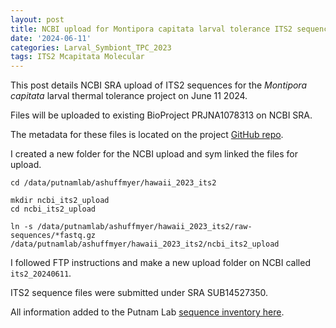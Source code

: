 ```yaml
---
layout: post
title: NCBI upload for Montipora capitata larval tolerance ITS2 sequences
date: '2024-06-11'
categories: Larval_Symbiont_TPC_2023
tags: ITS2 Mcapitata Molecular
---
```


This post details NCBI SRA upload of ITS2 sequences for the *Montipora capitata* larval thermal tolerance project on June 11 2024.  

Files will be uploaded to existing BioProject PRJNA1078313 on NCBI SRA.  

The metadata for these files is located on the project [GitHub repo](https://github.com/AHuffmyer/larval_symbiont_TPC/tree/main/data/its2). 

I created a new folder for the NCBI upload and sym linked the files for upload.  

```
cd /data/putnamlab/ashuffmyer/hawaii_2023_its2

mkdir ncbi_its2_upload
cd ncbi_its2_upload

ln -s /data/putnamlab/ashuffmyer/hawaii_2023_its2/raw-sequences/*fastq.gz /data/putnamlab/ashuffmyer/hawaii_2023_its2/ncbi_its2_upload
```

I followed FTP instructions and make a new upload folder on NCBI called `its2_20240611`.  

ITS2 sequence files were submitted under SRA SUB14527350.

All information added to the Putnam Lab [sequence inventory here](https://docs.google.com/spreadsheets/d/1qDGGpLFcmoO-fIFOPSUhPcxi4ErXIq2PkQbxvCCzI40/edit#gid=521605465).
